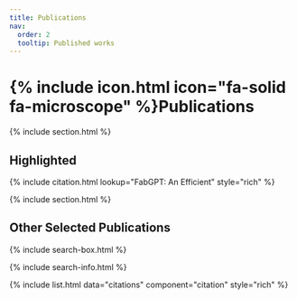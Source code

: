 ```yaml
---
title: Publications
nav:
  order: 2
  tooltip: Published works
---
```


# {% include icon.html icon="fa-solid fa-microscope" %}Publications

{% include section.html %}

## Highlighted

{% include citation.html lookup="FabGPT: An Efficient" style="rich" %}

{% include section.html %}

## Other Selected Publications

{% include search-box.html %}

{% include search-info.html %}

{% include list.html data="citations" component="citation" style="rich" %}
